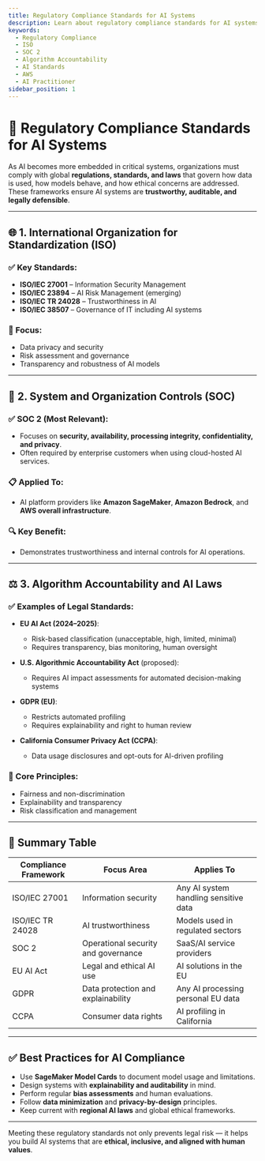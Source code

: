 ```yaml
---
title: Regulatory Compliance Standards for AI Systems
description: Learn about regulatory compliance standards for AI systems, including ISO, SOC 2, and algorithm accountability, for the AWS AI Practitioner exam.
keywords:
  - Regulatory Compliance
  - ISO
  - SOC 2
  - Algorithm Accountability
  - AI Standards
  - AWS
  - AI Practitioner
sidebar_position: 1
---
```


# 🧾 Regulatory Compliance Standards for AI Systems

As AI becomes more embedded in critical systems, organizations must comply with global **regulations, standards, and laws** that govern how data is used, how models behave, and how ethical concerns are addressed. These frameworks ensure AI systems are **trustworthy, auditable, and legally defensible**.

---

## 🌐 1. International Organization for Standardization (ISO)

### ✅ Key Standards:
- **ISO/IEC 27001** – Information Security Management
- **ISO/IEC 23894** – AI Risk Management (emerging)
- **ISO/IEC TR 24028** – Trustworthiness in AI
- **ISO/IEC 38507** – Governance of IT including AI systems

### 📌 Focus:
- Data privacy and security
- Risk assessment and governance
- Transparency and robustness of AI models

---

## 🧮 2. System and Organization Controls (SOC)

### ✅ SOC 2 (Most Relevant):
- Focuses on **security, availability, processing integrity, confidentiality, and privacy**.
- Often required by enterprise customers when using cloud-hosted AI services.

### 📋 Applied To:
- AI platform providers like **Amazon SageMaker**, **Amazon Bedrock**, and **AWS overall infrastructure**.

### 🔍 Key Benefit:
- Demonstrates trustworthiness and internal controls for AI operations.

---

## ⚖️ 3. Algorithm Accountability and AI Laws

### ✅ Examples of Legal Standards:
- **EU AI Act (2024–2025)**:
  - Risk-based classification (unacceptable, high, limited, minimal)
  - Requires transparency, bias monitoring, human oversight

- **U.S. Algorithmic Accountability Act** (proposed):
  - Requires AI impact assessments for automated decision-making systems

- **GDPR (EU)**:
  - Restricts automated profiling
  - Requires explainability and right to human review

- **California Consumer Privacy Act (CCPA)**:
  - Data usage disclosures and opt-outs for AI-driven profiling

### 🧠 Core Principles:
- Fairness and non-discrimination
- Explainability and transparency
- Risk classification and management

---

## 🧩 Summary Table

| Compliance Framework | Focus Area                          | Applies To                            |
| -------------------- | ----------------------------------- | ------------------------------------- |
| ISO/IEC 27001        | Information security                | Any AI system handling sensitive data |
| ISO/IEC TR 24028     | AI trustworthiness                  | Models used in regulated sectors      |
| SOC 2                | Operational security and governance | SaaS/AI service providers             |
| EU AI Act            | Legal and ethical AI use            | AI solutions in the EU                |
| GDPR                 | Data protection and explainability  | Any AI processing personal EU data    |
| CCPA                 | Consumer data rights                | AI profiling in California            |

---

## ✅ Best Practices for AI Compliance

- Use **SageMaker Model Cards** to document model usage and limitations.
- Design systems with **explainability and auditability** in mind.
- Perform regular **bias assessments** and human evaluations.
- Follow **data minimization** and **privacy-by-design** principles.
- Keep current with **regional AI laws** and global ethical frameworks.

---

Meeting these regulatory standards not only prevents legal risk — it helps you build AI systems that are **ethical, inclusive, and aligned with human values**.
